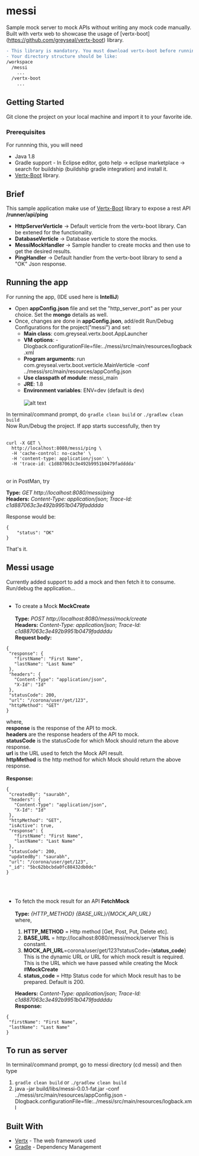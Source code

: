 # messi
Sample mock server to mock APIs without writing any mock code manually. Built with vertx web to showcase the usage of [vertx-boot]
(https://github.com/greyseal/vertx-boot) library. 
```diff
- This library is mandatory. You must download vertx-boot before running messi.
- Your directory structure should be like: 
/workspace
  /messi
    ...
  /vertx-boot
    ...
```

## Getting Started

Git clone the project on your local machine and import it to your favorite ide.

### Prerequisites

For runnning this, you will need
- Java 1.8
- Gradle support - In Eclipse editor, goto help -> eclipse marketplace -> search for buildship (buildship gradle integration) and install it.
- [Vertx-Boot](https://github.com/greyseal/vertx-boot) library. 

## Brief
This sample application make use of [Vertx-Boot](https://github.com/greyseal/vertx-boot) library to expose a rest API **/runner/api/ping**
- **HttpServerVerticle**       -> Default verticle from the vertx-boot library. Can be extened for the functionality.
- **DatabaseVerticle**         -> Database verticle to store the mocks.
- **MessiMockHandler**         -> Sample handler to create mocks and then use to get the desired results.
- **PingHandler**              -> Default handler from the vertx-boot library to send a "OK" Json response.

## Running the app

For running the app, (IDE used here is **IntelliJ**)
- Open **appConfig.json** file and set the "http_server_port" as per your choice. Set the **mongo** details as well.
- Once, changes are done in **appConfig.json**, add/edit Run/Debug Configurations for the project("messi") and set:
  * **Main class**: com.greyseal.vertx.boot.AppLauncher
  * **VM options**: -Dlogback.configurationFile=file:../messi/src/main/resources/logback.xml
  * **Program arguments**: run com.greyseal.vertx.boot.verticle.MainVerticle -conf ../messi/src/main/resources/appConfig.json 
  * **Use classpath of module**: messi_main
  * **JRE**: 1.8
  * **Environment variables**: ENV=dev (default is dev)
 <br /><br />
 ![alt text](https://github.com/greyseal/messi/blob/master/src/main/resources/messi.png) <br />
 
In terminal/command prompt, do `gradle clean build` or `./gradlew clean build`  <br />
Now Run/Debug the project. If app starts successfully, then try <br /><br />
```
curl -X GET \
  http://localhost:8080/messi/ping \
  -H 'cache-control: no-cache' \
  -H 'content-type: application/json' \
  -H 'trace-id: c1d887063c3e492b9951b0479fadddda'
```
<br />
or in PostMan, try <br />

**Type:**  *GET http://localhost:8080/messi/ping* <br />
**Headers:**  *Content-Type: application/json*;  *Trace-Id: c1d887063c3e492b9951b0479fadddda* <br />

Response would be: <br />
```
{
    "status": "OK"
}
```
That's it.

## Messi usage
Currently added support to add a mock and then fetch it to consume. Run/debug the application...<br  /><br  />
* To create a Mock **MockCreate** <br /><br />
**Type:** *POST http://localhost:8080/messi/mock/create* <br />
**Headers:** *Content-Type: application/json*;  *Trace-Id: c1d887063c3e492b9951b0479faddddu* <br />
**Request body:**
 ```
 {
  "response": {
    "firstName": "First Name",
    "lastName": "Last Name"
  },
  "headers": {
    "Content-Type": "application/json",
    "X-Id": "Id"
  },
  "statusCode": 200,
  "url": "/corona/user/get/123",
  "httpMethod": "GET"
}
 ```
 where, <br />
 **response** is the response of the API to mock. <br />
 **headers** are the response headers of the API to mock. <br />
 **statusCode** is the statusCode for which Mock should return the above response. <br />
 **url** is the URL used to fetch the Mock API result. <br />
 **httpMethod** is the http method for which Mock should return the above response. <br /> <br />
 **Response:**
 ```
{
  "createdBy": "saurabh",
  "headers": {
    "Content-Type": "application/json",
    "X-Id": "Id"
  },
  "httpMethod": "GET",
  "isActive": true,
  "response": {
    "firstName": "First Name",
    "lastName": "Last Name"
  },
  "statusCode": 200,
  "updatedBy": "saurabh",
  "url": "/corona/user/get/123",
  "_id": "5bc62bbcbda0fc88432db0dc"
}
 ```
<br /> <br />
* To fetch the mock result for an API **FetchMock** <br /><br />
**Type:** *{HTTP_METHOD} {BASE_URL}/{MOCK_API_URL}* <br />
where, <br />
  1. **HTTP_METHOD** = Http method [Get, Post, Put, Delete etc]. <br />
  1. **BASE_URL** = http://localhost:8080/messi/mock/server This is constant.<br />
  2. **MOCK_API_URL**=corona/user/get/123?statusCode={**status_code**} This is the dynamic URL or URL for which mock result is required. This is the URL which we have passed while creating the Mock #**MockCreate**  <br />
  3. **status_code** = Http Status code for which Mock result has to be prepared. Default is 200.<br />
  
  **Headers:** *Content-Type: application/json*;  *Trace-Id: c1d887063c3e492b9951b0479faddddu* <br />
 **Response:**
 ```
{
  "firstName": "First Name",
  "lastName": "Last Name"
}
 ```
 
## To run as server
In terminal/command prompt, go to messi directory (cd messi) and then type  
1. `gradle clean build` or `./gradlew clean build`
2. java -jar build/libs/messi-0.0.1-fat.jar -conf ../messi/src/main/resources/appConfig.json -Dlogback.configurationFile=file:../messi/src/main/resources/logback.xml
 
## Built With

* [Vertx](http://vertx.io/) - The web framework used
* [Gradle](https://gradle.org/) - Dependency Management
